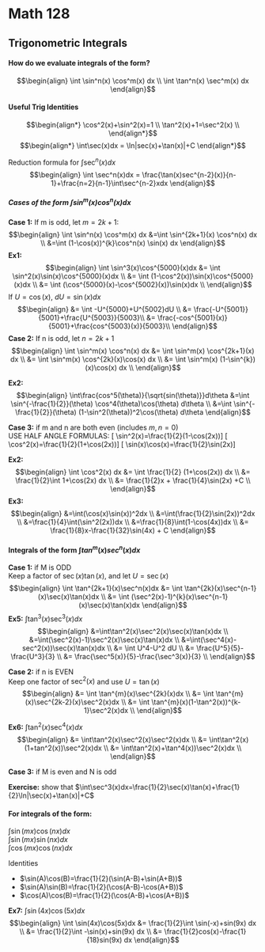 # Math 128
## Trigonometric Integrals

#### How do we evaluate integrals of the form?

$$\begin{align}
\int \sin^n(x) \cos^m(x) dx \\
\int \tan^n(x) \sec^m(x) dx
\end{align}$$

#### Useful Trig Identities
$$\begin{align*}
\cos^2(x)+\sin^2(x)=1 \\
\tan^2(x)+1=\sec^2(x) \\
\end{align*}$$
$$\begin{align*}
\int\sec(x)dx = \ln|sec(x)+\tan(x)|+C
\end{align*}$$

Reduction formula for $\int \sec^n(x)dx$
$$\begin{align}
\int \sec^n(x)dx = \frac{\tan(x)sec^{n-2}(x)}{n-1}+\frac{n=2}{n-1}\int\sec^{n-2}xdx
\end{align}$$


##### Cases of the form $\int \sin^m(x) \cos^n(x) dx$
__Case 1:__ If m is odd, let $m=2k+1$:
$$\begin{align}
\int \sin^n(x) \cos^m(x) dx  
&=\int \sin^{2k+1}(x) \cos^n(x) dx \\  
&=\int (1-\cos(x))^{k}\cos^n(x) \sin(x) dx
\end{align}$$
__Ex1:__  
$$\begin{align}
\int \sin^3(x)\cos^{5000}(x)dx
&= \int \sin^2(x)\sin(x)\cos^{5000}(x)dx \\
&= \int (1-\cos^2(x))\sin(x)\cos^{5000}(x)dx \\
&= \int (\cos^{5000}(x)-\cos^{5002}(x))\sin(x)dx \\
\end{align}$$
If $U=\cos(x)$, $dU=\sin(x)dx$  
$$\begin{align}
&= \int -U^{5000}+U^{5002}dU \\
&= \frac{-U^{5001}}{5001}+\frac{U^{5003}}{5003}\\
&= \frac{-cos^{5001}(x)}{5001}+\frac{cos^{5003}(x)}{5003}\\
\end{align}$$
__Case 2:__ If n is odd, let $n=2k+1$
$$\begin{align}
\int \sin^m(x) \cos^n(x) dx
&= \int \sin^m(x) \cos^{2k+1}(x) dx \\
&= \int \sin^m(x) \cos^{2k}(x)\cos(x) dx \\
&= \int \sin^m(x) (1-\sin^{k})(x)\cos(x) dx \\
\end{align}$$

__Ex2:__
$$\begin{align}
\int\frac{cos^5(\theta)}{\sqrt{sin(\theta)}}d\theta
&=\int \sin^{-\frac{1}{2}}(\theta) \cos^4(\theta)\cos(\theta) d\theta \\
&=\int \sin^{-\frac{1}{2}}(\theta) (1-\sin^2(\theta))^2\cos(\theta) d\theta
\end{align}$$

__Case 3:__ if m and n are both even (includes $m, n = 0$)  
USE HALF ANGLE FORMULAS:
\[ \sin^2(x)=\frac{1}{2}(1-\cos(2x))\]
\[ \cos^2(x)=\frac{1}{2}(1+\cos(2x))\]
\[ \sin(x)\cos(x)=\frac{1}{2}\sin(2x)\]

__Ex2:__
$$\begin{align}
\int \cos^2(x) dx
&= \int \frac{1}{2} (1+\cos(2x)) dx \\
&= \frac{1}{2}\int 1+\cos(2x) dx \\
&= \frac{1}{2}x + \frac{1}{4}\sin(2x) +C \\
\end{align}$$
__Ex3:__
$$\begin{align}
&=\int(\cos(x)\sin(x))^2dx \\
&=\int(\frac{1}{2}\sin(2x))^2dx \\
&=\frac{1}{4}\int(\sin^2(2x))dx \\
&=\frac{1}{8}\int(1-\cos(4x))dx \\
&= \frac{1}{8}x-\frac{1}{32}\sin(4x) + C
\end{align}$$


#### Integrals of the form $\int tan^m(x)sec^n(x)dx$
__Case 1:__ if M is ODD  
Keep a factor of $\sec(x)\tan(x)$, and let $U=\sec(x)$  
$$\begin{align}
\int \tan^{2k+1}(x)\sec^n(x)dx
&= \int \tan^{2k}(x)\sec^{n-1}(x)\sec(x)\tan(x)dx \\
&= \int (\sec^2(x)-1)^{k}(x)\sec^{n-1}(x)\sec(x)\tan(x)dx
\end{align}$$
__Ex5:__ $\int \tan^3(x)\sec^3(x) dx$
$$\begin{align}
&=\int\tan^2(x)\sec^2(x)\sec(x)\tan(x)dx \\
&=\int(\sec^2(x)-1)\sec^2(x)\sec(x)\tan(x)dx \\
&=\int(\sec^4(x)-sec^2(x))\sec(x)\tan(x)dx \\
&= \int U^4-U^2 dU  \\
&= \frac{U^5}{5}-\frac{U^3}{3}  \\
&= \frac{\sec^5(x)}{5}-\frac{\sec^3(x)}{3}  \\
\end{align}$$

__Case 2:__ if n is EVEN  
Keep one factor of $\sec^2(x)$ and use $U=\tan(x)$
$$\begin{align}
&= \int \tan^{m}(x)\sec^{2k}(x)dx \\
&= \int \tan^{m}(x)\sec^{2k-2}(x)\sec^2(x)dx \\
&= \int \tan^{m}(x)(1-\tan^2(x))^{k-1}\sec^2(x)dx \\
\end{align}$$

__Ex6:__ $\int\tan^2(x)\sec^4(x)dx$
$$\begin{align}
&= \int\tan^2(x)\sec^2(x)\sec^2(x)dx \\
&= \int\tan^2(x)(1+tan^2(x))\sec^2(x)dx \\
&= \int\tan^2(x)+\tan^4(x))\sec^2(x)dx \\
\end{align}$$

__Case 3:__ if M is even and N is odd  

__Exercise:__ show that $\int\sec^3(x)dx=\frac{1}{2}\sec(x)\tan(x)+\frac{1}{2}\ln|\sec(x)+\tan(x)|+C$

#### For integrals of the form:  
$\int \sin(mx)\cos(nx)dx$  
$\int \sin(mx)\sin(nx)dx$  
$\int \cos(mx)\cos(nx)dx$  

Identities  
  * $\sin(A)\cos(B)=\frac{1}{2}(\sin(A-B)+\sin(A+B))$
  * $\sin(A)\sin(B)=\frac{1}{2}(\cos(A-B)-\cos(A+B))$
  * $\cos(A)\cos(B)=\frac{1}{2}(\cos(A-B)+\cos(A+B))$

__Ex7:__ $\int \sin(4x)\cos(5x)dx$
$$\begin{align}
\int \sin(4x)\cos(5x)dx &= \frac{1}{2}\int \sin(-x)+sin(9x) dx \\
&= \frac{1}{2}\int -\sin(x)+sin(9x) dx \\
&= \frac{1}{2}cos(x)-\frac{1}{18}sin(9x) dx
\end{align}$$
